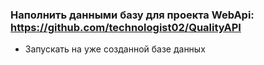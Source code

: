 ### Наполнить данными базу для проекта WebApi: https://github.com/technologist02/QualityAPI
* Запускать на уже созданной базе данных
